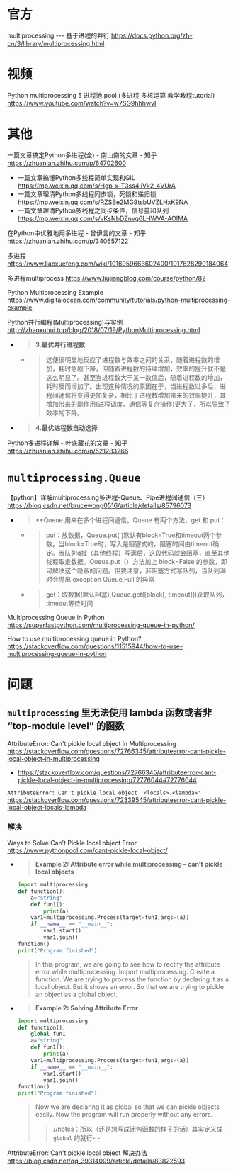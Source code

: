 
# 官方

multiprocessing --- 基于进程的并行 https://docs.python.org/zh-cn/3/library/multiprocessing.html

# 视频

Python multiprocessing 5 进程池 pool (多进程 多核运算 教学教程tutorial) https://www.youtube.com/watch?v=w7SG9hhhwvI

# 其他

一篇文章搞定Python多进程(全) - 南山南的文章 - 知乎 https://zhuanlan.zhihu.com/p/64702600
- 一篇文章搞懂Python多线程简单实现和GIL https://mp.weixin.qq.com/s/Hgp-x-T3ss4IiVk2_4VUrA
- 一篇文章理清Python多线程同步锁，死锁和递归锁 https://mp.weixin.qq.com/s/RZSBe2MG9tsbUVZLHxK9NA
- 一篇文章理清Python多线程之同步条件，信号量和队列 https://mp.weixin.qq.com/s/vKsNbDZnvg6LHWVA-AOIMA

在Python中优雅地用多进程 - 曾伊言的文章 - 知乎 https://zhuanlan.zhihu.com/p/340657122

多进程 https://www.liaoxuefeng.com/wiki/1016959663602400/1017628290184064

多进程multiprocess https://www.liujiangblog.com/course/python/82

Python Multiprocessing Example https://www.digitalocean.com/community/tutorials/python-multiprocessing-example

Python并行编程(Multiprocessing)与实例 http://zhaoxuhui.top/blog/2018/07/19/PythonMultiprocessing.html
- > **3.最优并行进程数**
  * > 这便很明显地反应了进程数与效率之间的关系，随着进程数的增加，耗时急剧下降，但随着进程数的持续增加，效率的提升就不是这么明显了。甚至当进程数大于某一数值后，随着进程数的增加，耗时反而增加了。出现这种情况的原因在于，当进程数过多后，进程间通信将变得更加复杂，相比于进程数增加带来的效率提升，其增加带来的副作用(进程调度、通信等复杂操作)更大了，所以导致了效率的下降。
- > **4.最优进程数自动选择**

Python多进程详解 - 叶底藏花的文章 - 知乎 https://zhuanlan.zhihu.com/p/521283266

# `multiprocessing.Queue`

【python】详解multiprocessing多进程-Queue、Pipe进程间通信（三） https://blog.csdn.net/brucewong0516/article/details/85796073
- > **Queue 用来在多个进程间通信。Queue 有两个方法，get 和 put：
  * > put：放数据，Queue.put( )默认有block=True和timeout两个参数。当block=True时，写入是阻塞式的，阻塞时间由timeout确定。当队列q被（其他线程）写满后，这段代码就会阻塞，直至其他线程取走数据。Queue.put（）方法加上 block=False 的参数，即可解决这个隐蔽的问题。但要注意，非阻塞方式写队列，当队列满时会抛出 exception Queue.Full 的异常
  * > get：取数据(默认阻塞),Queue.get([block[, timeout]])获取队列，timeout等待时间

Multiprocessing Queue in Python https://superfastpython.com/multiprocessing-queue-in-python/

How to use multiprocessing queue in Python? https://stackoverflow.com/questions/11515944/how-to-use-multiprocessing-queue-in-python

# 问题

## `multiprocessing` 里无法使用 lambda 函数或者非 “top-module level” 的函数

AttributeError: Can't pickle local object in Multiprocessing https://stackoverflow.com/questions/72766345/attributeerror-cant-pickle-local-object-in-multiprocessing
- https://stackoverflow.com/questions/72766345/attributeerror-cant-pickle-local-object-in-multiprocessing/72776044#72776044

`AttributeError: Can't pickle local object '<locals>.<lambda>'` https://stackoverflow.com/questions/72339545/attributeerror-cant-pickle-local-object-locals-lambda 

### 解决

Ways to Solve Can’t Pickle local object Error https://www.pythonpool.com/cant-pickle-local-object/
- > **Example 2: Attribute error while multiprocessing – can’t pickle local objects**
  ```py
  import multiprocessing
  def function():
      a="string"
      def fun1():
          print(a)
      var1=multiprocessing.Process(target=fun1,args=(a))
      if __name__ == "__main__":
          var1.start()
          var1.join()
  function()
  print("Program finished")
  ```
  > In this program, we are going to see how to rectify the attribute error while multiprocessing. Import multiprocessing. Create a function. We are trying to process the function by declaring it as a local object. But it shows an error. So that we are trying to pickle an object as a global object.
- > **Example 2: Solving Attribute Error**
  ```py
  import multiprocessing
  def function():
      global fun1
      a="string"
      def fun1():
          print(a)
      var1=multiprocessing.Process(target=fun1,args=(a))
      if __name__ == "__main__":
          var1.start()
          var1.join()
  function()
  print("Program finished")
  ```
  > Now we are declaring it as global so that we can pickle objects easily. Now the program will run properly without any errors.
  >> //notes：所以（还是想写成闭包函数的样子的话）其实定义成 `global` 的就行- -

AttributeError: Can't pickle local object 解决办法 https://blog.csdn.net/qq_39314099/article/details/83822593
